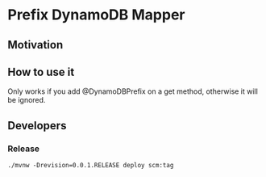 # Prefix DynamoDB Mapper

## Motivation

## How to use it
Only works if you add @DynamoDBPrefix on a get method, otherwise it will be ignored.


## Developers

### Release

````
./mvnw -Drevision=0.0.1.RELEASE deploy scm:tag
````
